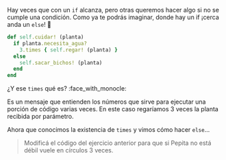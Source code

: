 Hay veces que con un `if` alcanza, pero otras queremos hacer algo si no se cumple una condición. Como ya te podrás imaginar, donde hay un if ¡cerca anda un `else`! :eyes:

```ruby
def self.cuidar! (planta)
  if planta.necesita_agua?
    3.times { self.regar! (planta) }
  else
    self.sacar_bichos! (planta)
  end
end
```

¿Y ese `times` qué es? :face_with_monocle:

Es un mensaje que entienden los números que sirve para ejecutar una porción de código varias veces. En este caso regaríamos 3 veces la planta recibida por parámetro.

Ahora que conocimos la existencia de `times` y vimos cómo hacer `else`...

> Modificá el código del ejercicio anterior para que si Pepita no está débil vuele en círculos 3 veces.
